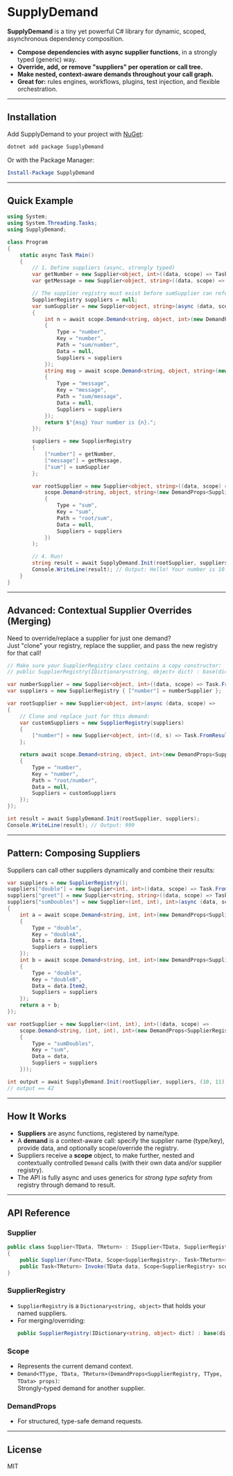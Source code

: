# SupplyDemand

**SupplyDemand** is a tiny yet powerful C# library for dynamic, scoped, asynchronous dependency composition.

- **Compose dependencies with async supplier functions**, in a strongly typed (generic) way.
- **Override, add, or remove "suppliers" per operation or call tree.**
- **Make nested, context-aware demands throughout your call graph.**
- **Great for:** rules engines, workflows, plugins, test injection, and flexible orchestration.

---

## Installation

Add SupplyDemand to your project with [NuGet](https://www.nuget.org/packages/SupplyDemand):

```bash
dotnet add package SupplyDemand
```

Or with the Package Manager:

```powershell
Install-Package SupplyDemand
```

---

## Quick Example

```csharp
using System;
using System.Threading.Tasks;
using SupplyDemand;

class Program
{
    static async Task Main()
    {
        // 1. Define suppliers (async, strongly typed)
        var getNumber = new Supplier<object, int>((data, scope) => Task.FromResult(10));
        var getMessage = new Supplier<object, string>((data, scope) => Task.FromResult("Hello!"));

        // The supplier registry must exist before sumSupplier can reference it in closure:
        SupplierRegistry suppliers = null;
        var sumSupplier = new Supplier<object, string>(async (data, scope) =>
        {
            int n = await scope.Demand<string, object, int>(new DemandProps<SupplierRegistry, string, object>
            {
                Type = "number",
                Key = "number",
                Path = "sum/number",
                Data = null,
                Suppliers = suppliers
            });
            string msg = await scope.Demand<string, object, string>(new DemandProps<SupplierRegistry, string, object>
            {
                Type = "message",
                Key = "message",
                Path = "sum/message",
                Data = null,
                Suppliers = suppliers
            });
            return $"{msg} Your number is {n}.";
        });

        suppliers = new SupplierRegistry
        {
            ["number"] = getNumber,
            ["message"] = getMessage,
            ["sum"] = sumSupplier
        };

        var rootSupplier = new Supplier<object, string>((data, scope) =>
            scope.Demand<string, object, string>(new DemandProps<SupplierRegistry, string, object>
            {
                Type = "sum",
                Key = "sum",
                Path = "root/sum",
                Data = null,
                Suppliers = suppliers
            })
        );

        // 4. Run!
        string result = await SupplyDemand.Init(rootSupplier, suppliers);
        Console.WriteLine(result); // Output: Hello! Your number is 10.
    }
}
```

---

## Advanced: Contextual Supplier Overrides (Merging)

Need to override/replace a supplier for just one demand?  
Just "clone" your registry, replace the supplier, and pass the new registry for that call!

```csharp
// Make sure your SupplierRegistry class contains a copy constructor:
// public SupplierRegistry(IDictionary<string, object> dict) : base(dict) { }

var numberSupplier = new Supplier<object, int>((data, scope) => Task.FromResult(123));
var suppliers = new SupplierRegistry { ["number"] = numberSupplier };

var rootSupplier = new Supplier<object, int>(async (data, scope) =>
{
    // Clone and replace just for this demand:
    var customSuppliers = new SupplierRegistry(suppliers)
    {
        ["number"] = new Supplier<object, int>((d, s) => Task.FromResult(999))
    };

    return await scope.Demand<string, object, int>(new DemandProps<SupplierRegistry, string, object>
    {
        Type = "number",
        Key = "number",
        Path = "root/number",
        Data = null,
        Suppliers = customSuppliers
    });
});

int result = await SupplyDemand.Init(rootSupplier, suppliers);
Console.WriteLine(result); // Output: 999
```

---

## Pattern: Composing Suppliers

Suppliers can call other suppliers dynamically and combine their results:

```csharp
var suppliers = new SupplierRegistry();
suppliers["double"] = new Supplier<int, int>((data, scope) => Task.FromResult(data * 2));
suppliers["greet"] = new Supplier<string, string>((data, scope) => Task.FromResult("Hello, " + data));
suppliers["sumDoubles"] = new Supplier<(int, int), int>(async (data, scope) =>
{
    int a = await scope.Demand<string, int, int>(new DemandProps<SupplierRegistry, string, int>
    {
        Type = "double",
        Key = "doubleA",
        Data = data.Item1,
        Suppliers = suppliers
    });
    int b = await scope.Demand<string, int, int>(new DemandProps<SupplierRegistry, string, int>
    {
        Type = "double",
        Key = "doubleB",
        Data = data.Item2,
        Suppliers = suppliers
    });
    return a + b;
});

var rootSupplier = new Supplier<(int, int), int>((data, scope) =>
    scope.Demand<string, (int, int), int>(new DemandProps<SupplierRegistry, string, (int, int)>
    {
        Type = "sumDoubles",
        Key = "sum",
        Data = data,
        Suppliers = suppliers
    }));

int output = await SupplyDemand.Init(rootSupplier, suppliers, (10, 11));
// output == 42
```

---

## How It Works

- **Suppliers** are async functions, registered by name/type.
- A **demand** is a context-aware call: specify the supplier name (type/key), provide data, and optionally scope/override the registry.
- Suppliers receive a **scope** object, to make further, nested and contextually controlled `Demand` calls (with their own data and/or supplier registry).
- The API is fully async and uses generics for *strong type safety* from registry through demand to result.

---

## API Reference

### Supplier

```csharp
public class Supplier<TData, TReturn> : ISupplier<TData, SupplierRegistry, TReturn>
{
    public Supplier(Func<TData, Scope<SupplierRegistry>, Task<TReturn>> func);
    public Task<TReturn> Invoke(TData data, Scope<SupplierRegistry> scope);
}
```

### SupplierRegistry

- `SupplierRegistry` is a `Dictionary<string, object>` that holds your named suppliers.
- For merging/overriding:  
  ```csharp
  public SupplierRegistry(IDictionary<string, object> dict) : base(dict) { }
  ```

### Scope

- Represents the current demand context.
- `Demand<TType, TData, TReturn>(DemandProps<SupplierRegistry, TType, TData> props)`:  
  Strongly-typed demand for another supplier.

### DemandProps

- For structured, type-safe demand requests.

---

## License

MIT